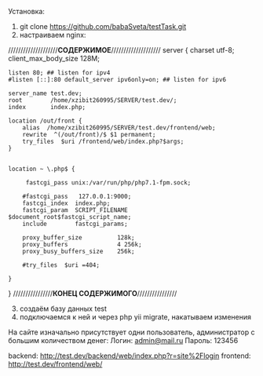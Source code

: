 Установка:
1. git clone https://github.com/babaSveta/testTask.git
2. настраиваем nginx:

////////////////////****СОДЕРЖИМОЕ****////////////////////
server {
    charset utf-8;
    client_max_body_size 128M;

    listen 80; ## listen for ipv4
    #listen [::]:80 default_server ipv6only=on; ## listen for ipv6

    server_name test.dev;
    root        /home/xzibit260995/SERVER/test.dev/;
    index       index.php;

    location /out/front {
        alias  /home/xzibit260995/SERVER/test.dev/frontend/web;
        rewrite  ^(/out/front)/$ $1 permanent;
        try_files  $uri /frontend/web/index.php?$args;
    }


    location ~ \.php$ {

         fastcgi_pass unix:/var/run/php/php7.1-fpm.sock;

        #fastcgi_pass   127.0.0.1:9000;
        fastcgi_index  index.php;
        fastcgi_param  SCRIPT_FILENAME  $document_root$fastcgi_script_name;
        include        fastcgi_params;

        proxy_buffer_size          128k;
        proxy_buffers              4 256k;
        proxy_busy_buffers_size    256k;

        #try_files  $uri =404;

    }
}
////////////////****КОНЕЦ СОДЕРЖИМОГО****////////////////

3. создаём базу данных test
4. подключаемся к ней и через php yii migrate, накатываем изменения



На сайте изначально присутствует одни пользователь, администратор с большим количеством денег:
Логин: admin@mail.ru
Пароль: 123456

backend: http://test.dev/backend/web/index.php?r=site%2Flogin
frontend: http://test.dev/frontend/web/


